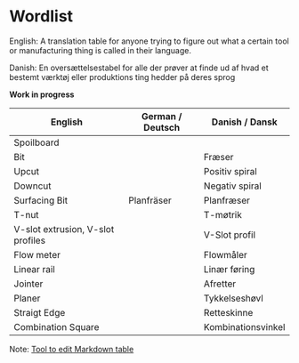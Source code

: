 # Wordlist
English: A translation table for anyone trying to figure out what a certain tool or manufacturing thing is called in their language.

Danish: En oversættelsestabel for alle der prøver at finde ud af hvad et bestemt værktøj eller produktions ting hedder på deres sprog

**Work in progress**

| English                           | German / Deutsch | Danish / Dansk     |
|-----------------------------------|------------------|--------------------|
| Spoilboard                        |                  |                    |
| Bit                               |                  | Fræser             |
| Upcut                             |                  | Positiv spiral     |
| Downcut                           |                  | Negativ spiral     |
| Surfacing Bit                     | Planfräser       | Planfræser         |
| T-nut                             |                  | T-møtrik           |
| V-slot extrusion, V-slot profiles |                  | V-Slot profil      |
| Flow meter                        |                  | Flowmåler          |
| Linear rail                       |                  | Linær føring       |
| Jointer                           |                  | Afretter           |
| Planer                            |                  | Tykkelseshøvl      |
| Straigt Edge                      |                  | Retteskinne        |
| Combination Square                |                  | Kombinationsvinkel |


Note: [Tool to edit Markdown table](https://tableconvert.com/markdown-to-markdown)
